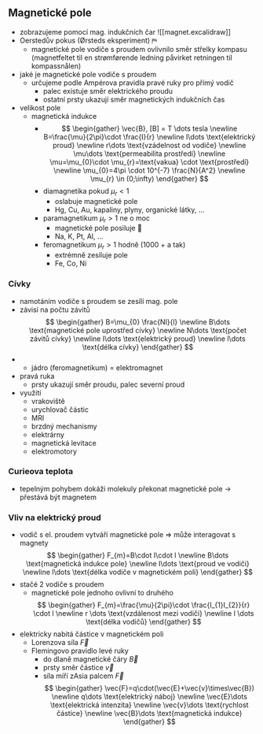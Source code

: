 ## Magnetické pole
- zobrazujeme pomocí mag. indukčních čar
![[magnet.excalidraw]]
- Oerstedův pokus (Ørsteds eksperiment) ⛿
	- magnetické pole vodiče s proudem ovlivnilo směr střelky kompasu (magnetfeltet til en strømførende ledning påvirket retningen til kompassnålen)
- jaké je magnetické pole vodiče s proudem
	- určujeme podle Ampérova pravidla pravé ruky pro přímý vodič
		- palec existuje směr elektrického proudu
		- ostatní prsty ukazují směr magnetických indukčních čas
- velikost pole
	- magnetická indukce
		- $$
\begin{gather}
\vec{B}, [B] = T \dots tesla \newline
B=\frac{\mu}{2\pi}\cdot \frac{I}{r} \newline
I\dots \text{elektrický proud} \newline
r\dots \text{vzádelnost od vodiče} \newline
\mu\dots \text{permeabilita prostředí} \newline
\mu=\mu_{0}\cdot \mu_{r}=\text{vakua} \cdot \text{prostředí} \newline
\mu_{0}=4\pi \cdot 10^{-7} \frac{N}{A^2} \newline
\mu_{r} \in (0;\infty)
\end{gather}
$$
		- diamagnetika pokud $\mu_{r} < 1$
			- oslabuje magnetické pole
			- Hg, Cu, Au, kapaliny, plyny, organické látky, ...
		- paramagnetikum $\mu_{r} > 1$ ne o moc
			- magnetické pole posiluje 💪
			- Na, K, Pt, Al, …
		- feromagnetikum $\mu_{r} > 1$ hodně (1000 + a tak)
			- extrémně zesiluje pole
			- Fe, Co, Ni
### Cívky
- namotáním vodiče s proudem se zesílí mag. pole
- závisí na počtu závitů
$$
\begin{gather}
B=\mu_{0} \frac{NI}{l} \newline
B\dots \text{magnetické pole uprostřed cívky} \newline
N\dots \text{počet závitů cívky} \newline
I\dots \text{elektrický proud} \newline
l\dots \text{délka cívky}
\end{gather}
$$
- + jádro (feromagnetikum) = elektromagnet
- pravá ruka
	- prsty ukazují směr proudu, palec severní proud
- využití
	- vrakoviště
	- urychlovač částic
	- MRI
	- brzdný mechanismy
	- elektrárny
	- magnetická levitace
	- elektromotory
### Curieova teplota
- tepelným pohybem dokáži molekuly překonat magnetické pole → přestává být magnetem
### Vliv na elektrický proud
- vodič s el. proudem vytváří magnetické pole ⇒ může interagovat s magnety
$$
\begin{gather}
F_{m}=B\cdot I\cdot l \newline
B\dots \text{magnetická indukce pole} \newline
I\dots \text{proud ve vodiči} \newline
l\dots \text{délka vodiče v magnetickém poli}
\end{gather}
$$
- stačé 2 vodiče s proudem
	- magnetické pole jednoho ovlivní to druhého
$$
\begin{gather}
F_{m}=\frac{\mu}{2\pi}\cdot \frac{I_{1}I_{2}}{r} \cdot l \newline
r \dots \text{vzdálenost mezi vodiči} \newline
l \dots \text{délka vodičů}
\end{gather}
$$
- elektricky nabitá částice v magnetickém poli
	- Lorenzova síla $\vec{F}$
	- Flemingovo pravidlo levé ruky
		- do dlaně magnetické čáry $\vec{B}$
		- prsty směr částice $\vec{v}$
		- síla míří zAsia palcem $\vec{F}$
$$
\begin{gather}
\vec{F}=q\cdot(\vec{E}+\vec{v}\times\vec{B}) \newline
q\dots \text{elektrický náboj} \newline
\vec{E}\dots \text{elektrická intenzita} \newline
\vec{v}\dots \text{rychlost částice} \newline
\vec{B}\dots \text{magnetická indukce}
\end{gather}
$$